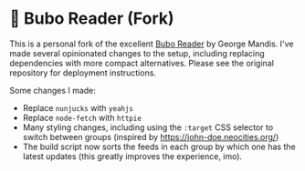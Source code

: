 # 🦉 Bubo Reader (Fork)

This is a personal fork of the excellent [Bubo Reader](https://github.com/georgemandis/bubo-rss) by George Mandis. I've made several opinionated changes to the setup, including replacing dependencies with more compact alternatives. Please see the original repository for deployment instructions.

Some changes I made:

* Replace `nunjucks` with `yeahjs`
* Replace `node-fetch` with `httpie`
* Many styling changes, including using the `:target` CSS selector to switch between groups (inspired by https://john-doe.neocities.org/)
* The build script now sorts the feeds in each group by which one has the latest updates (this greatly improves the experience, imo).
